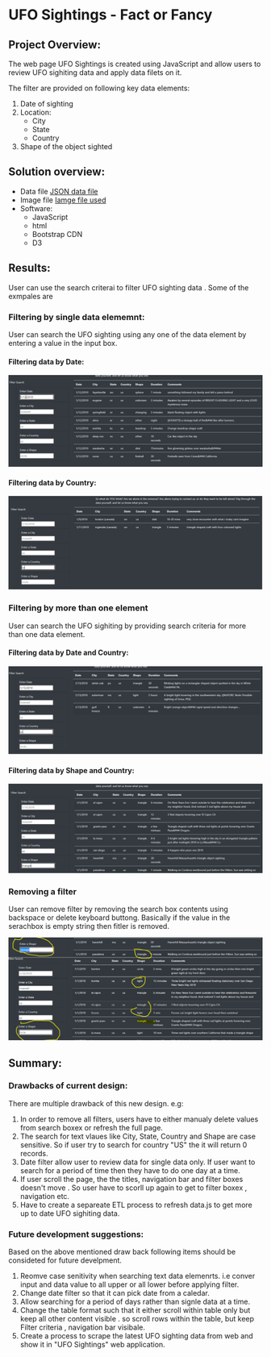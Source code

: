 # UFO Sightings - Fact or Fancy

## Project Overview:
The web page UFO Sightings is created using JavaScript and allow users to review UFO sighiting data and apply data filets on it.

The filter are provided on following key data elements:

1. Date of sighting
2. Location:
    - City
    - State
    - Country
3. Shape of the object sighted

## Solution overview:

- Data file [JSON data file](js/data.js)
- Image file [Iamge file used](static/images/nasa.jpg)
- Software:
    - JavaScript
    - html
    - Bootstrap CDN
    - D3

## Results:

User can use the search criterai to filter UFO sighting data . Some of the exmpales are

### Filtering by single data elememnt:

User can search the UFO sighting using any one of the data element by entering a value in the input box. 

#### Filtering data by Date:

![screenshot of filtering by date](static\images\filter_by_date.png)

#### Filtering data by Country:

![screenshot of filtering by country](static\images\filter_by_country.png)

### Filtering by more than one element

User can search the UFO sighiting by providing search criteria for more than one data element.

#### Filtering data by Date and Country:

![screenshot of filtering by date and country](static\images\filter_by_date_country.png)


#### Filtering data by Shape and Country:

![screenshot of filtering by shape and country](static\images\filter_by_shape_country.png)


### Removing a filter

User can remove filter by removing the search box contents using backspace or delete keyboard buttong. Basically if the value in the serachbox is empty string then fitler is removed.

![screenshot of removing fitler](static\images\removing_filter.png)

## Summary:

### Drawbacks of current design:
There are multiple drawback of this new design. e.g:

1. In order to remove all filters, users have to either manualy delete values from search boxex or refresh the full page.
2. The search for text vlaues like City, State, Country and Shape are case sensitive. So if user try to search for country "US" the it will return 0 records. 
3. Date filter allow user to review data for single data only. If user want to search for a period of time then they have to do one day at a time.
4. If user scroll the page, the the titles, navigation bar and filter boxes doesn't move . So user have to scorll up again to get to filter boxex , navigation etc.
5. Have to create a separeate ETL process to refresh data.js to get more up to date UFO sighiting data.

### Future development suggestions:

Based on the above mentioned draw back following items should be consideted for future develpment.

1. Reomve case senitivity when searching text data elemenrts. i.e conver input and data value to all upper or all lower before applying filter.
2. Change date filter so that it can pick date from a caledar.
3. Allow searching for a period of days rather than signle data at a time.
4. Change the table format such that it either scroll within table only but keep all other content visible . so scroll rows within the table, but keep Filter criteria , navigation bar visibale.
5. Create a process to scrape the latest UFO sighting data from web and show it in "UFO Sightings" web application.
